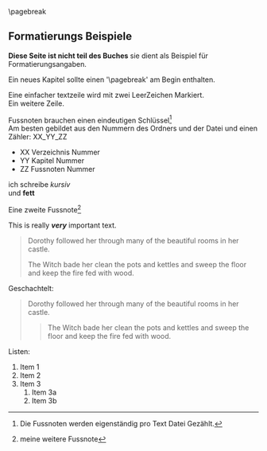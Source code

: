 \pagebreak
## Formatierungs Beispiele

**Diese Seite ist nicht teil des Buches** sie dient als Beispiel für Formatierungsangaben.

Ein neues Kapitel sollte einen '\\pagebreak' am Begin enthalten.  

Eine einfacher textzeile wird mit zwei LeerZeichen Markiert.  
Ein weitere Zeile.  



Fussnoten brauchen einen eindeutigen Schlüssel[^00_02_01]  
Am besten gebildet aus den Nummern des Ordners und der Datei und einen Zähler: XX_YY_ZZ  

* XX Verzeichnis Nummer
* YY Kapitel Nummer
* ZZ Fussnoten Nummer


ich schreibe _kursiv_  
und **fett**  

Eine zweite Fussnote[^02_02] 


 This is really ***very*** important text.  

> Dorothy followed her through many of the beautiful rooms in her castle.
>
> The Witch bade her clean the pots and kettles and sweep the floor and keep the fire fed with wood.


Geschachtelt:  
> Dorothy followed her through many of the beautiful rooms in her castle.
>
>> The Witch bade her clean the pots and kettles and sweep the floor and keep the fire fed with wood.


Listen:  

1. Item 1
1. Item 2
1. Item 3
   1. Item 3a
   1. Item 3b



[^00_02_01]: Die Fussnoten werden eigenständig pro Text Datei Gezählt.
[^02_02]: meine weitere Fussnote
